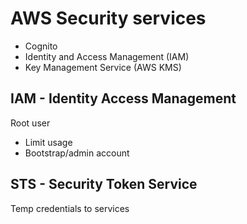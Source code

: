 # AWS Security services

- Cognito
- Identity and Access Management (IAM)
- Key Management Service (AWS KMS)

## IAM - Identity Access Management

Root user

- Limit usage
- Bootstrap/admin account

## STS - Security Token Service

Temp credentials to services
